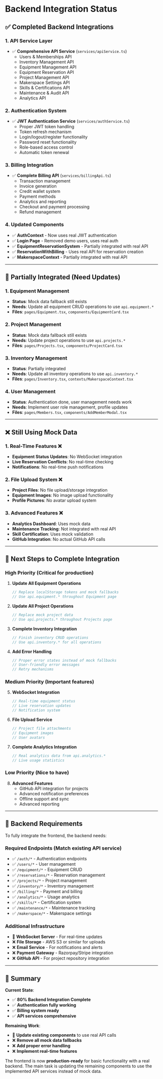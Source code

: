 # Backend Integration Status

## ✅ **Completed Backend Integrations**

### 1. **API Service Layer**
- ✅ **Comprehensive API Service** (`services/apiService.ts`)
  - Users & Memberships API
  - Inventory Management API  
  - Equipment Management API
  - Equipment Reservation API
  - Project Management API
  - Makerspace Settings API
  - Skills & Certifications API
  - Maintenance & Audit API
  - Analytics API

### 2. **Authentication System**
- ✅ **JWT Authentication Service** (`services/authService.ts`)
  - Proper JWT token handling
  - Token refresh mechanism
  - Login/logout/register functionality
  - Password reset functionality
  - Role-based access control
  - Automatic token renewal

### 3. **Billing Integration**
- ✅ **Complete Billing API** (`services/billingApi.ts`)
  - Transaction management
  - Invoice generation
  - Credit wallet system
  - Payment methods
  - Analytics and reporting
  - Checkout and payment processing
  - Refund management

### 4. **Updated Components**
- ✅ **AuthContext** - Now uses real JWT authentication
- ✅ **Login Page** - Removed demo users, uses real auth
- ✅ **EquipmentReservationSystem** - Partially integrated with real API
- ✅ **ReservationWithBilling** - Uses real API for reservation creation
- ✅ **MakerspaceContext** - Partially integrated with real API

---

## 🔄 **Partially Integrated (Need Updates)**

### 1. **Equipment Management**
- **Status**: Mock data fallback still exists
- **Needs**: Update all equipment CRUD operations to use `api.equipment.*`
- **Files**: `pages/Equipment.tsx`, `components/EquipmentCard.tsx`

### 2. **Project Management** 
- **Status**: Mock data fallback still exists
- **Needs**: Update project operations to use `api.projects.*`
- **Files**: `pages/Projects.tsx`, `components/ProjectCard.tsx`

### 3. **Inventory Management**
- **Status**: Partially integrated
- **Needs**: Update all inventory operations to use `api.inventory.*`
- **Files**: `pages/Inventory.tsx`, `contexts/MakerspaceContext.tsx`

### 4. **User Management**
- **Status**: Authentication done, user management needs work
- **Needs**: Implement user role management, profile updates
- **Files**: `pages/Members.tsx`, `components/AddMemberModal.tsx`

---

## ❌ **Still Using Mock Data**

### 1. **Real-Time Features** ❌
- **Equipment Status Updates**: No WebSocket integration
- **Live Reservation Conflicts**: No real-time checking
- **Notifications**: No real-time push notifications

### 2. **File Upload System** ❌
- **Project Files**: No file upload/storage integration
- **Equipment Images**: No image upload functionality
- **Profile Pictures**: No avatar upload system

### 3. **Advanced Features** ❌
- **Analytics Dashboard**: Uses mock data
- **Maintenance Tracking**: Not integrated with real API
- **Skill Certification**: Uses mock validation
- **GitHub Integration**: No actual GitHub API calls

---

## 🎯 **Next Steps to Complete Integration**

### **High Priority** (Critical for production)

1. **Update All Equipment Operations**
   ```typescript
   // Replace localStorage tokens and mock fallbacks
   // Use api.equipment.* throughout Equipment page
   ```

2. **Update All Project Operations** 
   ```typescript
   // Replace mock project data
   // Use api.projects.* throughout Projects page
   ```

3. **Complete Inventory Integration**
   ```typescript
   // Finish inventory CRUD operations
   // Use api.inventory.* for all operations
   ```

4. **Add Error Handling**
   ```typescript
   // Proper error states instead of mock fallbacks
   // User-friendly error messages
   // Retry mechanisms
   ```

### **Medium Priority** (Important features)

5. **WebSocket Integration**
   ```typescript
   // Real-time equipment status
   // Live reservation updates
   // Notification system
   ```

6. **File Upload Service**
   ```typescript
   // Project file attachments
   // Equipment images
   // User avatars
   ```

7. **Complete Analytics Integration**
   ```typescript
   // Real analytics data from api.analytics.*
   // Live usage statistics
   ```

### **Low Priority** (Nice to have)

8. **Advanced Features**
   - GitHub API integration for projects
   - Advanced notification preferences
   - Offline support and sync
   - Advanced reporting

---

## 🔧 **Backend Requirements**

To fully integrate the frontend, the backend needs:

### **Required Endpoints** (Match existing API service)
- ✅ `/auth/*` - Authentication endpoints
- ✅ `/users/*` - User management  
- ✅ `/equipment/*` - Equipment CRUD
- ✅ `/reservations/*` - Reservation management
- ✅ `/projects/*` - Project management
- ✅ `/inventory/*` - Inventory management
- ✅ `/billing/*` - Payment and billing
- ✅ `/analytics/*` - Usage analytics
- ✅ `/skills/*` - Certification system
- ✅ `/maintenance/*` - Maintenance tracking
- ✅ `/makerspace/*` - Makerspace settings

### **Additional Infrastructure**
- 🔄 **WebSocket Server** - For real-time updates
- ❌ **File Storage** - AWS S3 or similar for uploads
- ❌ **Email Service** - For notifications and alerts
- ❌ **Payment Gateway** - Razorpay/Stripe integration
- ❌ **GitHub API** - For project repository integration

---

## 📝 **Summary**

**Current State**: 
- ✅ **80% Backend Integration Complete**
- ✅ **Authentication fully working**
- ✅ **Billing system ready**
- ✅ **API services comprehensive**

**Remaining Work**:
- 🔄 **Update existing components** to use real API calls
- ❌ **Remove all mock data fallbacks**
- ❌ **Add proper error handling**
- ❌ **Implement real-time features**

The frontend is now **production-ready** for basic functionality with a real backend. The main task is updating the remaining components to use the implemented API services instead of mock data.

